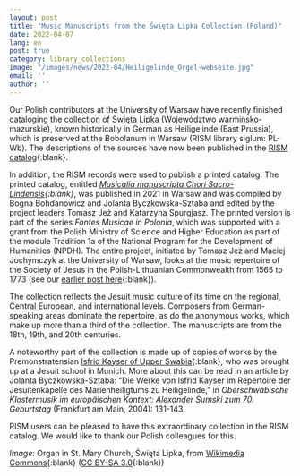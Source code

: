 ```yaml
---
layout: post
title: "Music Manuscripts from the Święta Lipka Collection (Poland)"
date: 2022-04-07
lang: en
post: true
category: library_collections
image: "/images/news/2022-04/Heiligelinde_Orgel-webseite.jpg"
email: ''
author: ''
---
```


Our Polish contributors at the University of Warsaw have recently finished cataloging the collection of Święta Lipka (Województwo warmińsko-mazurskie), known historically in German as Heiligelinde (East Prussia), which is preserved at the Bobolanum in Warsaw (RISM library siglum: PL-Wb). The descriptions of the sources have now been published in the [RISM catalog](https://opac.rism.info/search?View=rism&siglum=PL-Wb){:blank}. 

In addition, the RISM records were used to publish a printed catalog. The printed catalog, entitled _[Musicalia manuscripta Chori Sacro-Lindensis](http://sublupa.pl/pl/p/A-VI.-Musicalia-manuscripta-Chori-Sacro-Lindensis/416){:blank}_, was published in 2021 in Warsaw and was compiled by Bogna Bohdanowicz and Jolanta Byczkowska-Sztaba and edited by the project leaders Tomasz Jeż and Katarzyna Spurgjasz. The printed version is part of the series _Fontes Musicae in Polonia_, which was supported with a grant from the Polish Ministry of Science and Higher Education as part of the module Tradition 1a of the National Program for the Development of Humanities (NPDH). The entire project, initiated by Tomasz Jeż and Maciej Jochymczyk at the University of Warsaw, looks at the music repertoire of the Society of Jesus in the Polish-Lithuanian Commonwealth from 1565 to 1773 (see our [earlier post here](/events/2016/02/19/conference-the-music-repertoire-of-the-society-of.html){:blank}).

The collection reflects the Jesuit music culture of its time on the regional, Central European, and international levels. Composers from German-speaking areas dominate the repertoire, as do the anonymous works, which make up more than a third of the collection. The manuscripts are from the 18th, 19th, and 20th centuries.

A noteworthy part of the collection is made up of copies of works by the Premonstratensian [Isfrid Kayser of Upper Swabia](https://opac.rism.info/search?View=rism&siglum=PL-Wb&author=kayser+Isfrid){:blank}, who was brought up at a Jesuit school in Munich. More about this can be read in an article by Jolanta Byczkowska-Sztaba: “Die Werke von Isfrid Kayser im Repertoire der Jesuitenkapelle des Marienheiligtums zu Heiligelinde,” in _Oberschwäbische Klostermusik im europäischen Kontext: Alexander Sumski zum 70. Geburtstag_ (Frankfurt am Main, 2004): 131-143. 

RISM users can be pleased to have this extraordinary collection in the RISM catalog. We would like to thank our Polish colleagues for this.

_Image_: Organ in St. Mary Church, Święta Lipka, from [Wikimedia Commons](https://commons.wikimedia.org/wiki/File:Heilige_Linde_(17).JPG){:blank} ([CC BY-SA 3.0](https://creativecommons.org/licenses/by-sa/3.0/){:blank}) 
